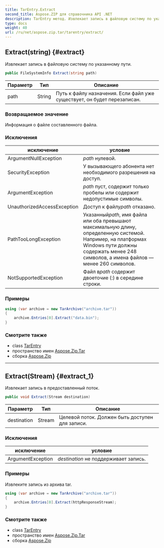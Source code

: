 ```yaml
---
title: TarEntry.Extract
second_title: Aspose.ZIP для справочника API .NET
description: TarEntry метод. Извлекает запись в файловую систему по указанному пути.
type: docs
weight: 40
url: /ru/net/aspose.zip.tar/tarentry/extract/
---
```

## Extract(string) {#extract}

Извлекает запись в файловую систему по указанному пути.

```csharp
public FileSystemInfo Extract(string path)
```

| Параметр | Тип | Описание |
| --- | --- | --- |
| path | String | Путь к файлу назначения. Если файл уже существует, он будет перезаписан. |

### Возвращаемое значение

Информация о файле составленного файла.

### Исключения

| исключение | условие |
| --- | --- |
| ArgumentNullException | *path* нулевой. |
| SecurityException | У вызывающего абонента нет необходимого разрешения на доступ. |
| ArgumentException | *path* пуст, содержит только пробелы или содержит недопустимые символы. |
| UnauthorizedAccessException | Доступ к файлу*path* отказано. |
| PathTooLongException | Указанный*path*, имя файла или оба превышают максимальную длину, определенную системой. Например, на платформах Windows пути должны содержать менее 248 символов, а имена файлов — менее 260 символов. |
| NotSupportedException | Файл в*path* содержит двоеточие (:) в середине строки. |

### Примеры

```csharp
using (var archive = new TarArchive("archive.tar"))
{
    archive.Entries[0].Extract("data.bin");
}
```

### Смотрите также

* class [TarEntry](../)
* пространство имен [Aspose.Zip.Tar](../../tarentry/)
* сборка [Aspose.Zip](../../../)

---

## Extract(Stream) {#extract_1}

Извлекает запись в предоставленный поток.

```csharp
public void Extract(Stream destination)
```

| Параметр | Тип | Описание |
| --- | --- | --- |
| destination | Stream | Целевой поток. Должен быть доступен для записи. |

### Исключения

| исключение | условие |
| --- | --- |
| ArgumentException | *destination* не поддерживает запись. |

### Примеры

Извлеките запись из архива tar.

```csharp
using (var archive = new TarArchive("archive.tar"))
{
    archive.Entries[0].Extract(httpResponseStream);
}
```

### Смотрите также

* class [TarEntry](../)
* пространство имен [Aspose.Zip.Tar](../../tarentry/)
* сборка [Aspose.Zip](../../../)


